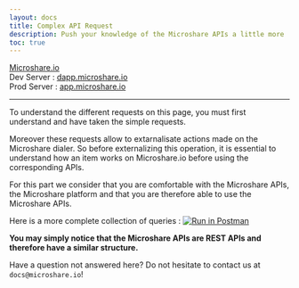```yaml
---
layout: docs
title: Complex API Request
description: Push your knowledge of the Microshare APIs a little more
toc: true
---
```


[Microshare.io](https://microshare.io)<br>
Dev Server : [dapp.microshare.io](https://dapp.microshare.io/login)<br>
Prod Server : [app.microshare.io](https://app.microshare.io/login)

---------------------------------------

To understand the different requests on this page, you must first understand and have taken the simple requests. 

Moreover these requests allow to extarnalisate actions made on the Microshare dialer. So before externalizing this operation, it is essential to understand how an item works on Microshare.io before using the corresponding APIs.

For this part we consider that you are comfortable with the Microshare APIs, the Microshare platform and that you are therefore able to use the Microshare APIs.

Here is a more complete collection of queries : [![Run in Postman](https://run.pstmn.io/button.svg)](https://app.getpostman.com/run-collection/fb8c3d4f1fc99f37c8b5)

**You may simply notice that the Microshare APIs are REST APIs and therefore have a similar structure.**

Have a question not answered here? Do not hesitate to contact us at `docs@microshare.io`!
